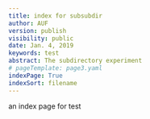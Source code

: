 ```yaml
---
title: index for subsubdir 
author: AUF
version: publish
visibility: public
date: Jan. 4, 2019
keywords: test
abstract: The subdirectory experiment
# pageTemplate: page3.yaml
indexPage: True
indexSort: filename
---
```


an index page for test 



